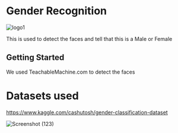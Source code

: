 # Gender Recognition

![logo1](https://user-images.githubusercontent.com/60876387/95677682-cfb31080-0be4-11eb-8e25-cd1fc51f4440.png)

This is used to detect the faces and tell that this is a Male or Female

## Getting Started

We used TeachableMachine.com to detect the faces

# Datasets used

https://www.kaggle.com/cashutosh/gender-classification-dataset


![Screenshot (123)](https://user-images.githubusercontent.com/60876387/95677772-6bdd1780-0be5-11eb-92a4-f0e744dcf608.png)





